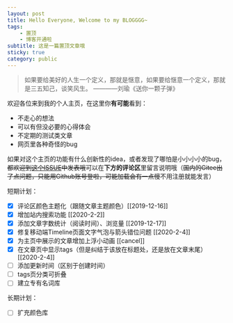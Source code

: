 ```yaml
---
layout: post
title: Hello Everyone, Welcome to my BLOGGGG~
tags: 
    - 置顶
    - 博客开通啦
subtitle: 这是一篇置顶文章哦
sticky: true
category: public
---
```


> 如果要给美好的人生一个定义，那就是惬意，如果要给惬意一个定义，那就是三五知己，谈笑风生。 ————刘瑜《送你一颗子弹》

欢迎各位来到我的个人主页，在这里你**有可能**看到：

- 不走心的想法
- 可以有但没必要的心得体会
- 不定期的测试类文章
- 网页里各种奇怪的bug

如果对这个主页的功能有什么创新性的idea，或者发现了哪怕是小小小小的bug，~~都欢迎到[这个ISSUE](https://github.com/qiutongxue/qiutongxue.github.io/issues)中发表哦~~可以在**下方的评论区**里留言说明哦（~~国内的Gitee出了点问题，只能用Github账号登啦，可能加载会有一点慢~~不用注册就能发言）

短期计划：

- [x] 评论区颜色主题化（跟随文章主题颜色）[[2019-12-16]]
- [x] 增加站内搜索功能 [[2020-2-2]]
- [x] 添加文章字数统计（阅读时间）、浏览量 [[2019-12-17]]
- [x] 修复移动端Timeline页面文字气泡与箭头错位问题 [[2020-2-4]]
- [x] 为主页中展示的文章增加上浮小动画 [[cancel]]
- [x] 在文章页中显示tags（但是纠结于该放在标题处，还是放在文章末尾）[[2020-2-4]]
- [ ] 添加更新时间（区别于创建时间）
- [ ] tags页分类可折叠
- [ ] 建立专有名词库

长期计划：

- [ ] 扩充颜色库